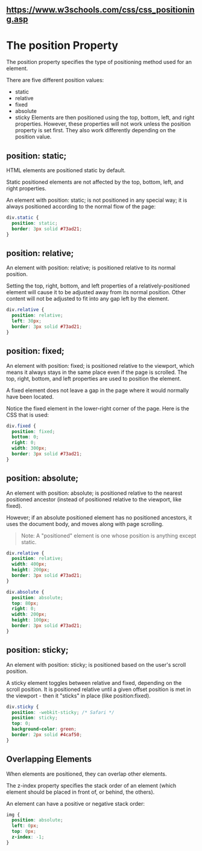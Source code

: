 ## https://www.w3schools.com/css/css_positioning.asp

# The position Property

The position property specifies the type of positioning method used for an element.

There are five different position values:

- static
- relative
- fixed
- absolute
- sticky Elements are then positioned using the top, bottom, left, and right properties. However,
  these properties will not work unless the position property is set first. They also work
  differently depending on the position value.

## position: static;

HTML elements are positioned static by default.

Static positioned elements are not affected by the top, bottom, left, and right properties.

An element with position: static; is not positioned in any special way; it is always positioned
according to the normal flow of the page:

```css
div.static {
  position: static;
  border: 3px solid #73ad21;
}
```

## position: relative;

An element with position: relative; is positioned relative to its normal position.

Setting the top, right, bottom, and left properties of a relatively-positioned element will cause it
to be adjusted away from its normal position. Other content will not be adjusted to fit into any gap
left by the element.

```css
div.relative {
  position: relative;
  left: 30px;
  border: 3px solid #73ad21;
}
```

## position: fixed;

An element with position: fixed; is positioned relative to the viewport, which means it always stays
in the same place even if the page is scrolled. The top, right, bottom, and left properties are used
to position the element.

A fixed element does not leave a gap in the page where it would normally have been located.

Notice the fixed element in the lower-right corner of the page. Here is the CSS that is used:

```css
div.fixed {
  position: fixed;
  bottom: 0;
  right: 0;
  width: 300px;
  border: 3px solid #73ad21;
}
```

## position: absolute;

An element with position: absolute; is positioned relative to the nearest positioned ancestor
(instead of positioned relative to the viewport, like fixed).

However; if an absolute positioned element has no positioned ancestors, it uses the document body,
and moves along with page scrolling.

> Note: A "positioned" element is one whose position is anything except static.

```css
div.relative {
  position: relative;
  width: 400px;
  height: 200px;
  border: 3px solid #73ad21;
}

div.absolute {
  position: absolute;
  top: 80px;
  right: 0;
  width: 200px;
  height: 100px;
  border: 3px solid #73ad21;
}
```

## position: sticky;

An element with position: sticky; is positioned based on the user's scroll position.

A sticky element toggles between relative and fixed, depending on the scroll position. It is
positioned relative until a given offset position is met in the viewport - then it "sticks" in place
(like position:fixed).

```css
div.sticky {
  position: -webkit-sticky; /* Safari */
  position: sticky;
  top: 0;
  background-color: green;
  border: 2px solid #4caf50;
}
```

## Overlapping Elements

When elements are positioned, they can overlap other elements.

The z-index property specifies the stack order of an element (which element should be placed in
front of, or behind, the others).

An element can have a positive or negative stack order:

```css
img {
  position: absolute;
  left: 0px;
  top: 0px;
  z-index: -1;
}
```
